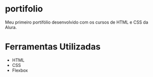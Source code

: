 # portifolio
Meu primeiro portifólio desenvolvido com os cursos de HTML e CSS da Alura.
# Ferramentas Utilizadas
- HTML
- CSS
- Flexbox

